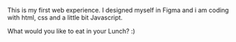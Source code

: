  This is my first web experience.
 I designed myself in Figma and i am coding with html, css and a little bit Javascript.
 
 What would you like to eat in your Lunch? :) 


